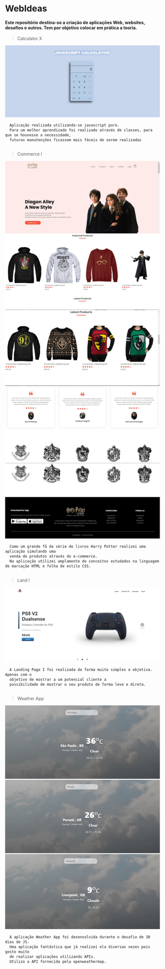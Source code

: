 # WebIdeas
#### Este repositório destina-se a criação de aplicações Web, websites, desafios e outros. Tem por objetivo colocar em prática a teoria.

> Calculator X 

![Screenshot](https://raw.githubusercontent.com/SylarK/WebIdeas/master/0%20-%20Img/calculatorX.JPG "Calculator X")

```
  Aplicação realizada utilizando-se javascript puro. 
  Para um melhor aprendizado foi realizado através de classes, para que se houvesse a necessidade, 
  futuras manutenções ficassem mais fáceis de serem realizadas
  
```

> Commerce I

![Screenshot](https://raw.githubusercontent.com/SylarK/WebIdeas/master/0%20-%20Img/CommerceI_a.JPG "Commerce I - A")
![Screenshot](https://raw.githubusercontent.com/SylarK/WebIdeas/master/0%20-%20Img/CommerceI_b.JPG "Commerce I - B")
![Screenshot](https://raw.githubusercontent.com/SylarK/WebIdeas/master/0%20-%20Img/CommerceI_c.JPG "Commerce I - C")
![Screenshot](https://raw.githubusercontent.com/SylarK/WebIdeas/master/0%20-%20Img/CommerceI_d.JPG "Commerce I - D")
![Screenshot](https://raw.githubusercontent.com/SylarK/WebIdeas/master/0%20-%20Img/CommerceI_e.JPG "Commerce I - E")

```
  Como um grande fã da série de livros Harry Potter realizei uma aplicação simulando uma 
  venda de produtos através do e-commerce.
  Na aplicação utilizei amplamente de conceitos estudados na linguagem de marcação HTML e folha de estilo CSS.
  
```

> Land I

![Screenshot](https://raw.githubusercontent.com/SylarK/WebIdeas/master/0%20-%20Img/LandI_a.JPG "Land Page I")

```
  A Landing Page I foi realizada de forma muito simples e objetiva. Apenas com o 
  objetivo de mostrar a um potencial cliente a 
  possibilidade de mostrar o seu produto de forma leve e direta.
 
```

> Weather App

![Screenshot](https://raw.githubusercontent.com/SylarK/WebIdeas/master/0%20-%20Img/Weather_a.JPG "Weather App - A")
![Screenshot](https://raw.githubusercontent.com/SylarK/WebIdeas/master/0%20-%20Img/Weather_b.JPG "Weather App - B")
![Screenshot](https://raw.githubusercontent.com/SylarK/WebIdeas/master/0%20-%20Img/Weather_c.JPG "Weather App - C")

```
  A aplicação Weather App foi desenvolvida durante o desafio de 30 dias de JS. 
  Uma aplicação fantástica que já realizei ela diversas vezes pois gosto muito 
  de realizar aplicações utilizando APIs. 
  Utilizo a API fornecida pela openweathermap.
 
```

